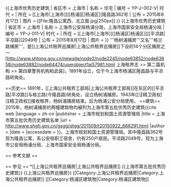 {{上海市优秀历史建筑 |
省区市 = 上海市 |
名称 = 住宅 |
编号 = YP-J-002-V|
时代 = |
所在 = [[上海市|上海市]][[杨浦区|杨浦区]]隆昌路362号 |
公布 = 2015年8月17日 |
图片 = [[File:隆昌公寓西、北立面.jpg|250px]]
}}
{{上海市优秀历史建筑 |
省区市 = 上海市 |
名称 = 上海市公安局杨浦分局，上海市国家安全局杨浦分局 |
编号 = YP-J-011-V|
时代 = |
所在 = [[上海市|上海市]][[杨浦区|杨浦区]][[平凉路|平凉路]]2049号 |
公布 = 2015年8月17日 |
图片 = 
}}
'''杨树浦捕房'''又名'''格兰路捕房'''，是[[上海公共租界巡捕房|上海公共租界巡捕房]]下设的14个分区捕房之一<ref>[http://www.shtong.gov.cn/newsite/node2/node2245/node63852/node63858/node63882/node64474/userobject1ai57981.html 上海租界志 >> 第二篇机构 >> 第四章警务机构和武装]</ref>，1891年设立，位于今上海市杨浦区隆昌路与平凉路转角处。

==历史==
1891年，[[上海公共租界工部局|上海公共租界工部局]]在东区的[[平凉路|平凉路]]与格兰路(今隆昌路)转角处，设立杨树浦捕房。1943年[[汪精卫政权|汪精卫政权]]接收租界，杨树浦捕房结束。后为杨浦公安分局使用。
==建筑==
2015年，杨树浦捕房的两幢建筑物均被列为上海市第五批优秀历史建筑<ref>{{cite web |language = zh-cn |publisher = 上海市规划和国土资源管理局 |title = 上海市第五批优秀历史建筑名单 |url = http://www.shgtj.gov.cn/gsgg/qtgg/201509/t20150922_666291.html |author = |date = |accessdate =  }}，上海市规划和国土资源管理局</ref>。其中隆昌路362号现为隆昌公寓，系公安局职工宿舍，约有250户居民。平凉路2049号，现为上海市公安局杨浦分局、上海市国家安全局杨浦分局。

== 参考文献 ==
<div class="references-small">
<references />
</div>

== 参见 ==
*[[上海公共租界巡捕房|上海公共租界巡捕房]]
{{上海市第五批优秀历史建筑}}
{{上海公共租界巡捕房}}
[[Category:上海公共租界巡捕房|Category:上海公共租界巡捕房]]
[[Category:杨浦区建筑物|Category:杨浦区建筑物]]